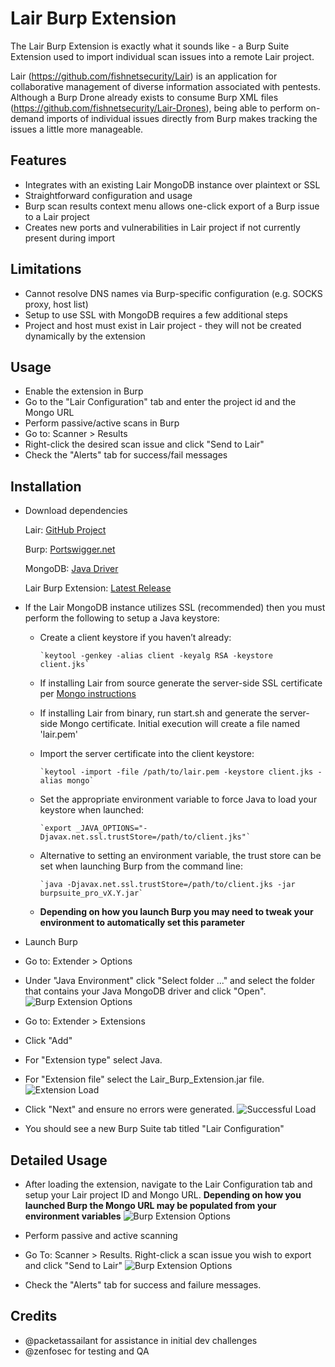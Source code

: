 Lair Burp Extension
===================

The Lair Burp Extension is exactly what it sounds like - a Burp Suite Extension used to import individual scan issues into a remote Lair project.

Lair (https://github.com/fishnetsecurity/Lair) is an application for collaborative management of diverse information associated with pentests. Although a Burp Drone already exists to consume Burp XML files (https://github.com/fishnetsecurity/Lair-Drones), being able to perform on-demand imports of individual issues directly from Burp makes tracking the issues a little more manageable.

## Features
* Integrates with an existing Lair MongoDB instance over plaintext or SSL
* Straightforward configuration and usage
* Burp scan results context menu allows one-click export of a Burp issue to a Lair project
* Creates new ports and vulnerabilities in Lair project if not currently present during import

## Limitations
* Cannot resolve DNS names via Burp-specific configuration (e.g. SOCKS proxy, host list)
* Setup to use SSL with MongoDB requires a few additional steps
* Project and host must exist in Lair project - they will not be created dynamically by the extension

## Usage
* Enable the extension in Burp
* Go to the "Lair Configuration" tab and enter the project id and the Mongo URL
* Perform passive/active scans in Burp
* Go to: Scanner > Results
* Right-click the desired scan issue and click "Send to Lair"
* Check the "Alerts" tab for success/fail messages

## Installation

* Download dependencies

  Lair: [GitHub Project](https://github.com/fishnetsecurity/Lair)

  Burp: [Portswigger.net](http://portswigger.net/burp/download.HTML)

  MongoDB: [Java Driver](http://central.maven.org/maven2/org/mongodb/mongo-java-driver/2.12.1/mongo-java-driver-2.12.1.jar)

  Lair Burp Extension: [Latest Release](https://github.com/djkottmann/Lair-Burp-Extension/releases)
  
* If the Lair MongoDB instance utilizes SSL (recommended) then you must perform the following to setup a Java keystore:

  - Create a client keystore if you haven’t already:

        `keytool -genkey -alias client -keyalg RSA -keystore client.jks`

  - If installing Lair from source generate the server-side SSL certificate per [Mongo instructions](http://docs.mongodb.org/manual/tutorial/configure-ssl/)

  - If installing Lair from binary, run start.sh and generate the server-side Mongo certificate. Initial execution will create a file named 'lair.pem'
  
  - Import the server certificate into the client keystore:

        `keytool -import -file /path/to/lair.pem -keystore client.jks -alias mongo`
        
  - Set the appropriate environment variable to force Java to load your keystore when launched:

        `export _JAVA_OPTIONS="-Djavax.net.ssl.trustStore=/path/to/client.jks"`
        
  - Alternative to setting an environment variable, the trust store can be set when launching Burp from the command line:
  
        `java -Djavax.net.ssl.trustStore=/path/to/client.jks -jar burpsuite_pro_vX.Y.jar`

  - **Depending on how you launch Burp you may need to tweak your environment to automatically set this parameter**

* Launch Burp

* Go to: Extender > Options

* Under "Java Environment" click "Select folder ..." and select the folder that contains your Java MongoDB driver and click "Open".
![Burp Extension Options](https://github.com/djkottmann/Lair-Burp-Extension/blob/master/images/burp_extension_options.png?raw=true)

* Go to: Extender > Extensions

* Click "Add"

* For "Extension type" select Java.

* For "Extension file" select the Lair_Burp_Extension.jar file.
![Extension Load](https://github.com/djkottmann/Lair-Burp-Extension/blob/master/images/burp_extension_load.png?raw=true)

* Click "Next" and ensure no errors were generated.
![Successful Load](https://github.com/djkottmann/Lair-Burp-Extension/blob/master/images/burp_extension_load_success.png?raw=true)

* You should see a new Burp Suite tab titled "Lair Configuration"
 
## Detailed Usage

* After loading the extension, navigate to the Lair Configuration tab and setup your Lair project ID and Mongo URL. **Depending on how you launched Burp the Mongo URL may be populated from your environment variables**
![Burp Extension Options](https://github.com/djkottmann/Lair-Burp-Extension/blob/master/images/burp_extension_lair_config.png?raw=true)

* Perform passive and active scanning

* Go To: Scanner > Results. Right-click a scan issue you wish to export and click "Send to Lair"
![Burp Extension Options](https://github.com/djkottmann/Lair-Burp-Extension/blob/master/images/burp_extension_context_menu.png?raw=true)

* Check the "Alerts" tab for success and failure messages.

## Credits

 - @packetassailant for assistance in initial dev challenges
 - @zenfosec for testing and QA
